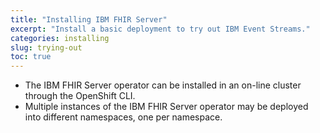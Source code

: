 ```yaml
---
title: "Installing IBM FHIR Server"
excerpt: "Install a basic deployment to try out IBM Event Streams."
categories: installing
slug: trying-out
toc: true
---
```


* The IBM FHIR Server operator can be installed in an on-line cluster through the OpenShift CLI. 
* Multiple instances of the IBM FHIR Server operator may be deployed into different namespaces, one per namespace.

